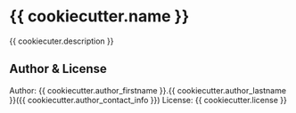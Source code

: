 # {{ cookiecutter.name }}

{{ cookiecuter.description }}



## Author & License

Author: {{ cookiecutter.author_firstname }}.{{ cookiecutter.author_lastname }}({{ cookiecutter.author_contact_info }})
License: {{ cookiecutter.license }}
